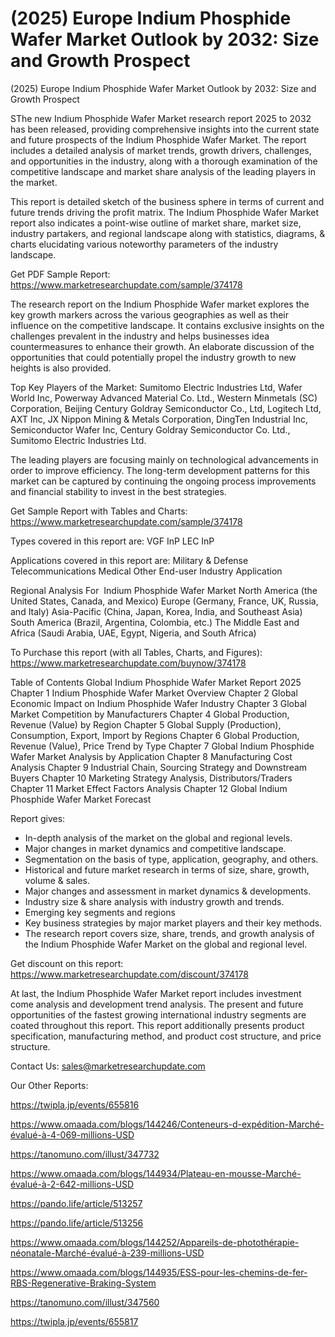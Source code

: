 # (2025) Europe Indium Phosphide Wafer Market Outlook by 2032: Size and Growth Prospect
 (2025) Europe Indium Phosphide Wafer Market Outlook by 2032: Size and Growth Prospect

SThe new Indium Phosphide Wafer Market research report 2025 to 2032 has been released, providing comprehensive insights into the current state and future prospects of the Indium Phosphide Wafer Market. The report includes a detailed analysis of market trends, growth drivers, challenges, and opportunities in the industry, along with a thorough examination of the competitive landscape and market share analysis of the leading players in the market.

This report is detailed sketch of the business sphere in terms of current and future trends driving the profit matrix. The Indium Phosphide Wafer Market report also indicates a point-wise outline of market share, market size, industry partakers, and regional landscape along with statistics, diagrams, & charts elucidating various noteworthy parameters of the industry landscape.

Get PDF Sample Report: https://www.marketresearchupdate.com/sample/374178

The research report on the Indium Phosphide Wafer market explores the key growth markers across the various geographies as well as their influence on the competitive landscape. It contains exclusive insights on the challenges prevalent in the industry and helps businesses idea countermeasures to enhance their growth. An elaborate discussion of the opportunities that could potentially propel the industry growth to new heights is also provided.

Top Key Players of the Market:
Sumitomo Electric Industries Ltd, Wafer World Inc, Powerway Advanced Material Co. Ltd., Western Minmetals (SC) Corporation, Beijing Century Goldray Semiconductor Co., Ltd, Logitech Ltd, AXT Inc, JX Nippon Mining & Metals Corporation, DingTen Industrial Inc, Semiconductor Wafer Inc, Century Goldray Semiconductor Co. Ltd., Sumitomo Electric Industries Ltd.


The leading players are focusing mainly on technological advancements in order to improve efficiency. The long-term development patterns for this market can be captured by continuing the ongoing process improvements and financial stability to invest in the best strategies.

Get Sample Report with Tables and Charts: https://www.marketresearchupdate.com/sample/374178

Types covered in this report are:
VGF InP
LEC InP


Applications covered in this report are:
Military & Defense
Telecommunications
Medical
Other End-user Industry Application


Regional Analysis For  Indium Phosphide Wafer Market
North America (the United States, Canada, and Mexico)
Europe (Germany, France, UK, Russia, and Italy)
Asia-Pacific (China, Japan, Korea, India, and Southeast Asia)
South America (Brazil, Argentina, Colombia, etc.)
The Middle East and Africa (Saudi Arabia, UAE, Egypt, Nigeria, and South Africa)

To Purchase this report (with all Tables, Charts, and Figures): https://www.marketresearchupdate.com/buynow/374178

Table of Contents
Global Indium Phosphide Wafer Market Report 2025
Chapter 1 Indium Phosphide Wafer Market Overview
Chapter 2 Global Economic Impact on Indium Phosphide Wafer Industry
Chapter 3 Global Market Competition by Manufacturers
Chapter 4 Global Production, Revenue (Value) by Region
Chapter 5 Global Supply (Production), Consumption, Export, Import by Regions
Chapter 6 Global Production, Revenue (Value), Price Trend by Type
Chapter 7 Global Indium Phosphide Wafer Market Analysis by Application
Chapter 8 Manufacturing Cost Analysis
Chapter 9 Industrial Chain, Sourcing Strategy and Downstream Buyers
Chapter 10 Marketing Strategy Analysis, Distributors/Traders
Chapter 11 Market Effect Factors Analysis
Chapter 12 Global Indium Phosphide Wafer Market Forecast

Report gives:

- In-depth analysis of the market on the global and regional levels.
- Major changes in market dynamics and competitive landscape.
- Segmentation on the basis of type, application, geography, and others.
- Historical and future market research in terms of size, share, growth, volume & sales.
- Major changes and assessment in market dynamics & developments.
- Industry size & share analysis with industry growth and trends.
- Emerging key segments and regions
- Key business strategies by major market players and their key methods.
- The research report covers size, share, trends, and growth analysis of the Indium Phosphide Wafer Market on the global and regional level.

Get discount on this report: https://www.marketresearchupdate.com/discount/374178

At last, the Indium Phosphide Wafer Market report includes investment come analysis and development trend analysis. The present and future opportunities of the fastest growing international industry segments are coated throughout this report. This report additionally presents product specification, manufacturing method, and product cost structure, and price structure.

Contact Us:
sales@marketresearchupdate.com

Our Other Reports:

https://twipla.jp/events/655816

https://www.omaada.com/blogs/144246/Conteneurs-d-expédition-Marché-évalué-à-4-069-millions-USD

https://tanomuno.com/illust/347732

https://www.omaada.com/blogs/144934/Plateau-en-mousse-Marché-évalué-à-2-642-millions-USD

https://pando.life/article/513257

https://pando.life/article/513256

https://www.omaada.com/blogs/144252/Appareils-de-photothérapie-néonatale-Marché-évalué-à-239-millions-USD

https://www.omaada.com/blogs/144935/ESS-pour-les-chemins-de-fer-RBS-Regenerative-Braking-System

https://tanomuno.com/illust/347560

https://twipla.jp/events/655817
